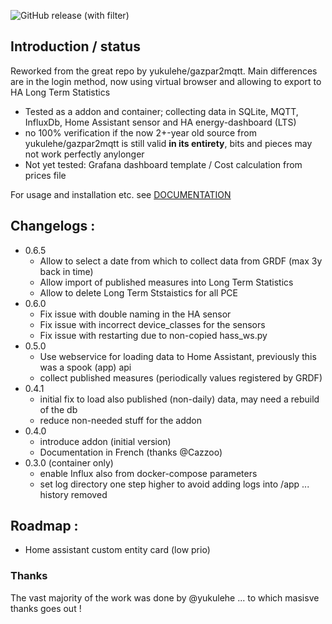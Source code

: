 ![GitHub release (with filter)](https://img.shields.io/github/v/release/vingerha/gazpar_2_mqtt)

## Introduction / status

Reworked from the great repo by yukulehe/gazpar2mqtt. Main differences are in the login method, now using virtual browser and allowing to export to HA Long Term Statistics
- Tested as a addon and container; collecting data in SQLite, MQTT, InfluxDb, Home Assistant sensor and HA energy-dashboard (LTS)
- no 100% verification if the now 2+-year old source from yukulehe/gazpar2mqtt is still valid **in its entirety**, bits and pieces may not work perfectly anylonger
- Not yet tested: Grafana dashboard template / Cost calculation from prices file

For usage and installation etc. see [DOCUMENTATION](https://github.com/vingerha/gazpar_2_mqtt/wiki)

## Changelogs :
- 0.6.5
  - Allow to select a date from which to collect data from GRDF (max 3y back in time)
  - Allow import of published measures into Long Term Statistics
  - Allow to delete Long Term Ststaistics for all PCE
- 0.6.0
  - Fix issue with double naming in the HA sensor
  - Fix issue with incorrect device_classes for the sensors
  - Fix issue with restarting due to non-copied hass_ws.py
- 0.5.0
  - Use webservice for loading data to Home Assistant, previously this was a spook (app) api
  - collect published measures (periodically values registered by GRDF)
- 0.4.1
  - initial fix to load also published (non-daily) data, may need a rebuild of the db
  - reduce non-needed stuff for the addon
- 0.4.0
  - introduce addon (initial version)
  - Documentation in French (thanks @Cazzoo)  
- 0.3.0 (container only)
  - enable Influx also from docker-compose parameters
  - set log directory one step higher to avoid adding logs into /app
... history removed
  
## Roadmap :

- Home assistant custom entity card (low prio)

### Thanks
The vast majority of the work was done by @yukulehe ... to which masisve thanks goes out !
